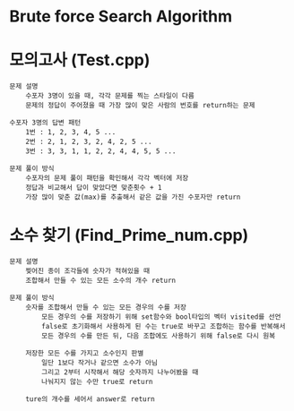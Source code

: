 # Brute force Search Algorithm

# 모의고사 (Test.cpp)
    문제 설명
        수포자 3명이 있을 때, 각각 문제를 찍는 스타일이 다름
        문제의 정답이 주어졌을 때 가장 많이 맞은 사람의 번호를 return하는 문제

    수포자 3명의 답변 패턴
        1번 : 1, 2, 3, 4, 5 ...
        2번 : 2, 1, 2, 3, 2, 4, 2, 5 ...
        3번 : 3, 3, 1, 1, 2, 2, 4, 4, 5, 5 ...

    문제 풀이 방식
        수포자의 문제 풀이 패턴을 확인해서 각각 벡터에 저장
        정답과 비교해서 답이 맞았다면 맞춘횟수 + 1
        가장 많이 맞춘 값(max)를 추출해서 같은 값을 가진 수포자만 return
    

# 소수 찾기 (Find_Prime_num.cpp)
    문제 설명
        찢어진 종이 조각들에 숫자가 적혀있을 때
        조합해서 만들 수 있는 모든 소수의 개수 return
    
    문제 풀이 방식
        숫자를 조합해서 만들 수 있는 모든 경우의 수를 저장
            모든 경우의 수를 저장하기 위해 set함수와 bool타입의 벡터 visited를 선언
            false로 초기화해서 사용하게 된 수는 true로 바꾸고 조합하는 함수를 반복해서
            모든 경우의 수를 만든 뒤, 다음 조합에도 사용하기 위해 false로 다시 원복

        저장한 모든 수를 가지고 소수인지 판별
            일단 1보다 작거나 같으면 소수가 아님
            그리고 2부터 시작해서 해당 숫자까지 나누어봤을 때
            나눠지지 않는 수만 true로 return
            
        ture의 개수를 세어서 answer로 return
